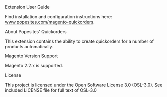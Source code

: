 Extension User Guide

Find installation and configuration instructions here: www.popesites.com/magento-quickorders.

About Popesites' Quickorders

This extension contains the ability to create quickorders for a number of products automatically.

Magento Version Support

Magento 2.2.x is supported.

License

This project is licensed under the Open Software License 3.0 (OSL-3.0). See included LICENSE file for full text of OSL-3.0
